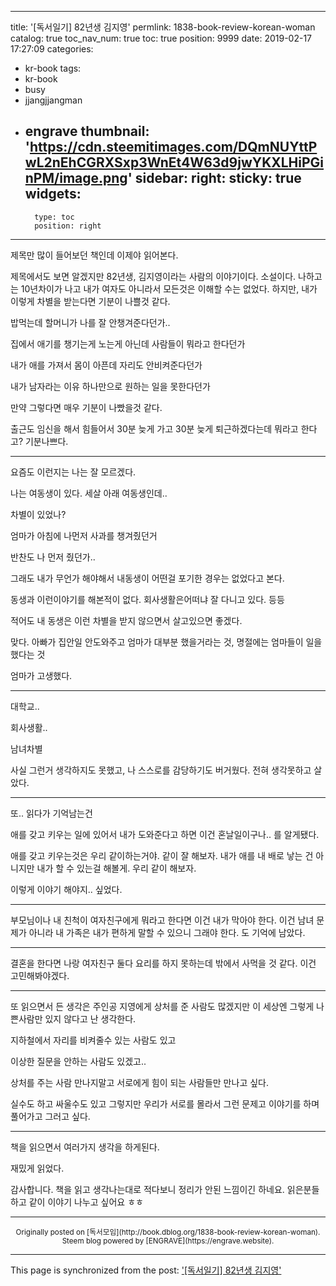 
---
title: '[독서일기] 82년생 김지영'
permlink: 1838-book-review-korean-woman
catalog: true
toc_nav_num: true
toc: true
position: 9999
date: 2019-02-17 17:27:09
categories:
- kr-book
tags:
- kr-book
- busy
- jjangjjangman
- engrave
thumbnail: 'https://cdn.steemitimages.com/DQmNUYttPwL2nEhCGRXSxp3WnEt4W63d9jwYKXLHiPGinPM/image.png'
sidebar:
    right:
        sticky: true
widgets:
    -
        type: toc
        position: right
---


<p>제목만 많이 들어보던 책인데 이제야 읽어본다.</p>
<p>제목에서도 보면 알겠지만 82년생, 김지영이라는 사람의 이야기이다. 소설이다. 나하고는 10년차이가 나고 내가 여자도 아니라서 모든것은 이해할 수는 없었다. 
하지만, 내가 이렇게 차별을 받는다면 기분이 나쁠것 같다.</p>
<p>밥먹는데 할머니가 나를 잘 안챙겨준다던가..</p>
<p>집에서 애기를 챙기는게 노는게 아닌데 사람들이 뭐라고 한다던가</p>
<p>내가 애를 가져서 몸이 아픈데 자리도 안비켜준다던가</p>
<p>내가 남자라는 이유 하나만으로 원하는 일을 못한다던가</p>
<p>만약 그렇다면 매우 기분이 나빴을것 같다.</p>
<p>출근도 임신을 해서 힘들어서 30분 늦게 가고 30분 늦게 퇴근하겠다는데 뭐라고 한다고? 기분나쁘다.</p>
<hr />
<p>요즘도 이런지는 나는 잘 모르겠다.</p>
<p>나는 여동생이 있다. 세살 아래 여동생인데..</p>
<p>차별이 있었나?</p>
<p>엄마가 아침에 나먼저 사과를 챙겨줬던거</p>
<p>반찬도 나 먼저 줬던가..</p>
<p>그래도 내가 무언가 해야해서 내동생이 어떤걸 포기한 경우는 없었다고 본다.</p>
<p>동생과 이런이야기를 해본적이 없다. 회사생활은어떠냐 잘 다니고 있다. 등등</p>
<p>적어도 내 동생은 이런 차별을 받지 않으면서 살고있으면 좋겠다.</p>
<p>맞다. 아빠가 집안일 안도와주고 엄마가 대부분 했을거라는 것, 명절에는 엄마들이 일을 했다는 것</p>
<p>엄마가 고생했다.</p>
<hr />
<p>대학교..</p>
<p>회사생활..</p>
<p>남녀차별</p>
<p>사실 그런거 생각하지도 못했고, 나 스스로를 감당하기도 버거웠다. 전혀 생각못하고 살았다.</p>
<hr />
<p>또.. 읽다가 기억남는건</p>
<p>애를 갖고 키우는 일에 있어서 내가 도와준다고 하면 이건 혼날일이구나.. 를 알게됐다.</p>
<p>애를 갖고 키우는것은 우리 같이하는거야. 같이 잘 해보자. 내가 애를 내 배로 낳는 건 아니지만 내가 할 수 있는걸 해볼게. 우리 같이 해보자.</p>
<p>이렇게 이야기 해야지.. 싶었다.</p>
<hr />
<p>부모님이나 내 친척이 여자친구에게 뭐라고 한다면 이건 내가 막아야 한다. 이건 남녀 문제가 아니라 내 가족은 내가 편하게 말할 수 있으니 그래야 한다. 도 기억에 남았다.</p>
<hr />
<p>결혼을 한다면 나랑 여자친구 둘다 요리를 하지 못하는데 밖에서 사먹을 것 같다. 이건 고민해봐야겠다.</p>
<hr />
<p>또 읽으면서 든 생각은 주인공 지영에게 상처를 준 사람도 많겠지만 이 세상엔 그렇게 나쁜사람만 있지 않다고 난 생각한다.</p>
<p>지하철에서 자리를 비켜줄수 있는 사람도 있고</p>
<p>이상한 질문을 안하는 사람도 있겠고..</p>
<p>상처를 주는 사람 만나지말고 서로에게 힘이 되는 사람들만 만나고 싶다.</p>
<p>실수도 하고 싸울수도 있고 그렇지만 우리가 서로를 몰라서 그런 문제고 이야기를 하며 풀어가고 그러고 싶다.</p>
<hr />
<p>책을 읽으면서 여러가지 생각을 하게된다.</p>
<p>재밌게 읽었다.</p>

감사합니다.
책을 읽고 생각나는대로 적다보니 정리가 안된 느낌이긴 하네요. 읽은분들하고 같이 이야기 나누고 싶어요 ㅎㅎ




***
<center><sup>Originally posted on [독서모임](http://book.dblog.org/1838-book-review-korean-woman). Steem blog powered by [ENGRAVE](https://engrave.website).</sup></center>

- - -

This page is synchronized from the post: ['[독서일기] 82년생 김지영'](https://steemit.com/@jacobyu/1838-book-review-korean-woman)
